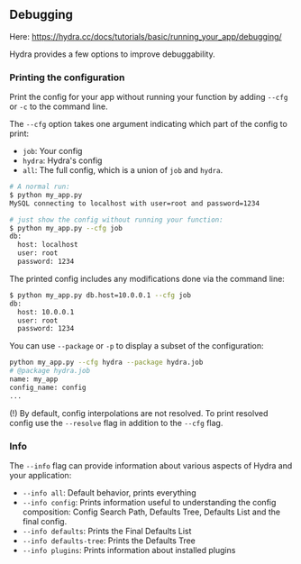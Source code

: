 ## Debugging

Here: https://hydra.cc/docs/tutorials/basic/running_your_app/debugging/

Hydra provides a few options to improve debuggability.



### Printing the configuration

Print the config for your app without running your function by adding `--cfg` or `-c` to the command line.

The `--cfg` option takes one argument indicating which part of the config to print:
* `job`: Your config
* `hydra`: Hydra's config
* `all`: The full config, which is a union of `job` and `hydra`.

```sh
# A normal run:
$ python my_app.py
MySQL connecting to localhost with user=root and password=1234

# just show the config without running your function:
$ python my_app.py --cfg job
db:
  host: localhost
  user: root
  password: 1234
```

The printed config includes any modifications done via the command line:
```sh
$ python my_app.py db.host=10.0.0.1 --cfg job
db:
  host: 10.0.0.1
  user: root
  password: 1234
```

You can use `--package` or `-p` to display a subset of the configuration:
```sh
python my_app.py --cfg hydra --package hydra.job
# @package hydra.job
name: my_app
config_name: config
...
```

(!) By default, config interpolations are not resolved. To print resolved config use the `--resolve` flag in addition to the `--cfg` flag.



### Info

The `--info` flag can provide information about various aspects of Hydra and your application:

* `--info all`: Default behavior, prints everything
* `--info config`: Prints information useful to understanding the config composition: Config Search Path, Defaults Tree, Defaults List and the final config.
* `--info defaults`: Prints the Final Defaults List
* `--info defaults-tree`: Prints the Defaults Tree
* `--info plugins`: Prints information about installed plugins
